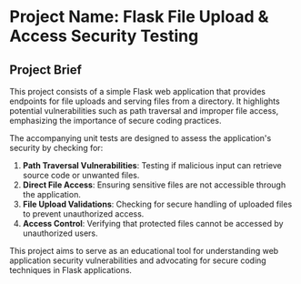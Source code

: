 # Project Name: **Flask File Upload & Access Security Testing**

## Project Brief

This project consists of a simple Flask web application that provides endpoints for file uploads and serving files from a directory. It highlights potential vulnerabilities such as path traversal and improper file access, emphasizing the importance of secure coding practices.

The accompanying unit tests are designed to assess the application's security by checking for:

1. **Path Traversal Vulnerabilities**: Testing if malicious input can retrieve source code or unwanted files.
2. **Direct File Access**: Ensuring sensitive files are not accessible through the application.
3. **File Upload Validations**: Checking for secure handling of uploaded files to prevent unauthorized access.
4. **Access Control**: Verifying that protected files cannot be accessed by unauthorized users.

This project aims to serve as an educational tool for understanding web application security vulnerabilities and advocating for secure coding techniques in Flask applications.
